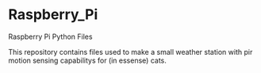 # Raspberry_Pi
Raspberry Pi Python Files

This repository contains files used to make a small weather station with pir
motion sensing capabilitys for (in essense) cats.
